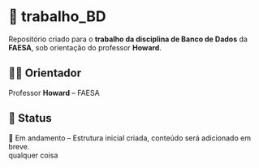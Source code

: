 # 📂 trabalho_BD  
Repositório criado para o **trabalho da disciplina de Banco de Dados** da **FAESA**, sob orientação do professor **Howard**.  

## 👨‍🏫 Orientador  
Professor **Howard** – FAESA  

## 📅 Status  
📍 Em andamento – Estrutura inicial criada, conteúdo será adicionado em breve.  
qualquer coisa